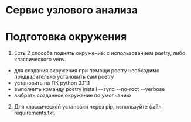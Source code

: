 # Сервис узлового анализа

# Подготовка окружения
1. Есть 2 способа поднять окружение: с использованием poetry, либо классического venv.
- для создания окружения при помощи poetry необходимо предварительно установить сам poetry
- установить на ПК python 3.11.1
- выполнить команду poetry install --sync --no-root --verbose
- выбрать созданное окружение по умолчанию
2. Для классической установки через pip, используйте файл requirements.txt.
